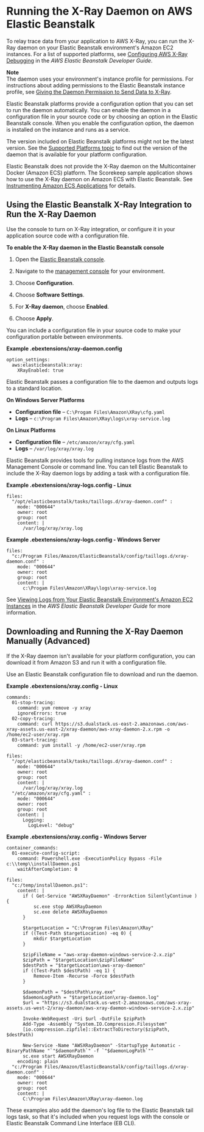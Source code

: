 # Running the X\-Ray Daemon on AWS Elastic Beanstalk<a name="xray-daemon-beanstalk"></a>

To relay trace data from your application to AWS X\-Ray, you can run the X\-Ray daemon on your Elastic Beanstalk environment's Amazon EC2 instances\. For a list of supported platforms, see [Configuring AWS X\-Ray Debugging](http://docs.aws.amazon.com/elasticbeanstalk/latest/dg/environment-configuration-debugging.html) in the *AWS Elastic Beanstalk Developer Guide*\.

**Note**  
The daemon uses your environment's instance profile for permissions\. For instructions about adding permissions to the Elastic Beanstalk instance profile, see [Giving the Daemon Permission to Send Data to X\-Ray](xray-daemon.md#xray-daemon-permissions)\.

Elastic Beanstalk platforms provide a configuration option that you can set to run the daemon automatically\. You can enable the daemon in a configuration file in your source code or by choosing an option in the Elastic Beanstalk console\. When you enable the configuration option, the daemon is installed on the instance and runs as a service\.

The version included on Elastic Beanstalk platforms might not be the latest version\. See the [Supported Platforms topic](http://docs.aws.amazon.com/elasticbeanstalk/latest/dg/concepts.platforms.html) to find out the version of the daemon that is available for your platform configuration\.

Elastic Beanstalk does not provide the X\-Ray daemon on the Multicontainer Docker \(Amazon ECS\) platform\. The Scorekeep sample application shows how to use the X\-Ray daemon on Amazon ECS with Elastic Beanstalk\. See [Instrumenting Amazon ECS Applications](scorekeep-ecs.md) for details\.

## Using the Elastic Beanstalk X\-Ray Integration to Run the X\-Ray Daemon<a name="xray-daemon-beanstalk-option"></a>

Use the console to turn on X\-Ray integration, or configure it in your application source code with a configuration file\.

**To enable the X\-Ray daemon in the Elastic Beanstalk console**

1. Open the [Elastic Beanstalk console](https://console.aws.amazon.com/elasticbeanstalk)\.

1. Navigate to the [management console](http://docs.aws.amazon.com/elasticbeanstalk/latest/dg/environments-console.html) for your environment\.

1. Choose **Configuration**\.

1. Choose **Software Settings**\.

1. For **X\-Ray daemon**, choose **Enabled**\.

1. Choose **Apply**\.

You can include a configuration file in your source code to make your configuration portable between environments\.

**Example \.ebextensions/xray\-daemon\.config**  

```
option_settings:
  aws:elasticbeanstalk:xray:
    XRayEnabled: true
```

Elastic Beanstalk passes a configuration file to the daemon and outputs logs to a standard location\.

**On Windows Server Platforms**
+ **Configuration file** – `C:\Progam Files\Amazon\XRay\cfg.yaml`
+ **Logs** – `c:\Program Files\Amazon\XRay\logs\xray-service.log`

**On Linux Platforms**
+ **Configuration file** – `/etc/amazon/xray/cfg.yaml`
+ **Logs** – `/var/log/xray/xray.log`

Elastic Beanstalk provides tools for pulling instance logs from the AWS Management Console or command line\. You can tell Elastic Beanstalk to include the X\-Ray daemon logs by adding a task with a configuration file\.

**Example \.ebextensions/xray\-logs\.config \- Linux**  

```
files:
  "/opt/elasticbeanstalk/tasks/taillogs.d/xray-daemon.conf" :
    mode: "000644"
    owner: root
    group: root
    content: |
      /var/log/xray/xray.log
```

**Example \.ebextensions/xray\-logs\.config \- Windows Server**  

```
files:
  "c:/Program Files/Amazon/ElasticBeanstalk/config/taillogs.d/xray-daemon.conf" :
    mode: "000644"
    owner: root
    group: root
    content: |
      c:\Progam Files\Amazon\XRay\logs\xray-service.log
```

See [Viewing Logs from Your Elastic Beanstalk Environment's Amazon EC2 Instances](http://docs.aws.amazon.com/elasticbeanstalk/latest/dg/using-features.logging.html) in the *AWS Elastic Beanstalk Developer Guide* for more information\.

## Downloading and Running the X\-Ray Daemon Manually \(Advanced\)<a name="xray-daemon-beanstalk-manual"></a>

If the X\-Ray daemon isn't available for your platform configuration, you can download it from Amazon S3 and run it with a configuration file\.

Use an Elastic Beanstalk configuration file to download and run the daemon\.

**Example \.ebextensions/xray\.config \- Linux**  

```
commands:
  01-stop-tracing:
    command: yum remove -y xray
    ignoreErrors: true
  02-copy-tracing:
    command: curl https://s3.dualstack.us-east-2.amazonaws.com/aws-xray-assets.us-east-2/xray-daemon/aws-xray-daemon-2.x.rpm -o /home/ec2-user/xray.rpm
  03-start-tracing:
    command: yum install -y /home/ec2-user/xray.rpm

files:
  "/opt/elasticbeanstalk/tasks/taillogs.d/xray-daemon.conf" :
    mode: "000644"
    owner: root
    group: root
    content: |
      /var/log/xray/xray.log
  "/etc/amazon/xray/cfg.yaml" :
    mode: "000644"
    owner: root
    group: root
    content: |
      Logging:
        LogLevel: "debug"
```

**Example \.ebextensions/xray\.config \- Windows Server**  

```
container_commands:
  01-execute-config-script:
    command: Powershell.exe -ExecutionPolicy Bypass -File c:\\temp\\installDaemon.ps1
    waitAfterCompletion: 0
 
files:
  "c:/temp/installDaemon.ps1":
    content: |
      if ( Get-Service "AWSXRayDaemon" -ErrorAction SilentlyContinue ) {
          sc.exe stop AWSXRayDaemon
          sc.exe delete AWSXRayDaemon
      }

      $targetLocation = "C:\Program Files\Amazon\XRay"
      if ((Test-Path $targetLocation) -eq 0) {
          mkdir $targetLocation
      }

      $zipFileName = "aws-xray-daemon-windows-service-2.x.zip"
      $zipPath = "$targetLocation\$zipFileName"
      $destPath = "$targetLocation\aws-xray-daemon"
      if ((Test-Path $destPath) -eq 1) {
          Remove-Item -Recurse -Force $destPath
      }

      $daemonPath = "$destPath\xray.exe"
      $daemonLogPath = "$targetLocation\xray-daemon.log"
      $url = "https://s3.dualstack.us-west-2.amazonaws.com/aws-xray-assets.us-west-2/xray-daemon/aws-xray-daemon-windows-service-2.x.zip"

      Invoke-WebRequest -Uri $url -OutFile $zipPath
      Add-Type -Assembly "System.IO.Compression.Filesystem"
      [io.compression.zipfile]::ExtractToDirectory($zipPath, $destPath)

      New-Service -Name "AWSXRayDaemon" -StartupType Automatic -BinaryPathName "`"$daemonPath`" -f `"$daemonLogPath`""
      sc.exe start AWSXRayDaemon
    encoding: plain
  "c:/Program Files/Amazon/ElasticBeanstalk/config/taillogs.d/xray-daemon.conf" :
    mode: "000644"
    owner: root
    group: root
    content: |
      C:\Program Files\Amazon\XRay\xray-daemon.log
```

These examples also add the daemon's log file to the Elastic Beanstalk tail logs task, so that it's included when you request logs with the console or Elastic Beanstalk Command Line Interface \(EB CLI\)\.